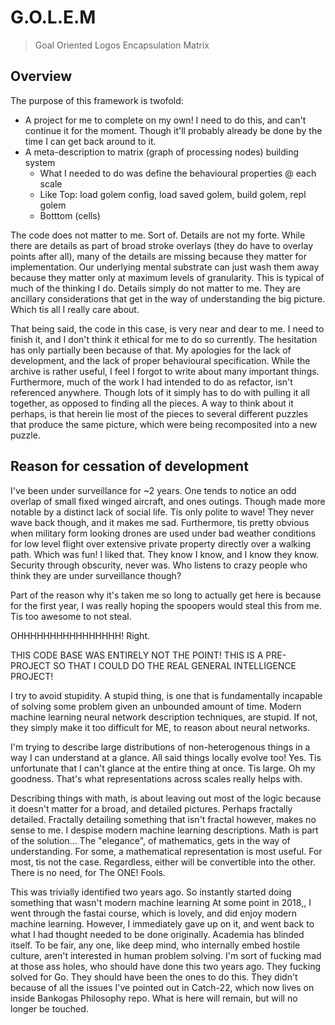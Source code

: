 # G.O.L.E.M

> Goal Oriented Logos Encapsulation Matrix

## Overview

The purpose of this framework is twofold:

- A project for me to complete on my own! I need to do this, and can't continue it for the moment. Though it'll probably already be done by the time I can get back around to it.
- A meta-description to matrix (graph of processing nodes) building system
  - What I needed to do was define the behavioural properties @ each scale
  - Like Top: load golem config, load saved golem, build golem, repl golem
  - Botttom (cells)

The code does not matter to me.
Sort of.
Details are not my forte.
While there are details as part of broad stroke overlays (they do have to overlay points after all), many of the details are missing because they matter for implementation.
Our underlying mental substrate can just wash them away because they matter only at maximum levels of granularity.
This is typical of much of the thinking I do.
Details simply do not matter to me.
They are ancillary considerations that get in the way of understanding the big picture.
Which tis all I really care about.

That being said, the code in this case, is very near and dear to me.
I need to finish it, and I don't think it ethical for me to do so currently.
The hesitation has only partially been because of that.
My apologies for the lack of development, and the lack of proper behavioural specification.
While the archive is rather useful, I feel I forgot to write about many important things.
Furthermore, much of the work I had intended to do as refactor, isn't referenced anywhere.
Though lots of it simply has to do with pulling it all together, as opposed to finding all the pieces.
A way to think about it perhaps, is that herein lie most of the pieces to several different puzzles that produce the same picture, which were being recomposited into a new puzzle.

## Reason for cessation of development

I've been under surveillance for ~2 years.
One tends to notice an odd overlap of small fixed winged aircraft, and ones outings.
Though made more notable by a distinct lack of social life.
Tis only polite to wave!
They never wave back though, and it makes me sad.
Furthermore, tis pretty obvious when military form looking drones are used under bad weather conditions for low level flight over extensive private property directly over a walking path.
Which was fun!
I liked that.
They know I know, and I know they know.
Security through obscurity, never was.
Who listens to crazy people who think they are under surveillance though?

Part of the reason why it's taken me so long to actually get here is because for the first year, I was really hoping the spoopers would steal this from me.
Tis too awesome to not steal.

OHHHHHHHHHHHHHHHH! Right.

THIS CODE BASE WAS ENTIRELY NOT THE POINT!
THIS IS A PRE-PROJECT SO THAT I COULD DO THE REAL GENERAL INTELLIGENCE PROJECT!

I try to avoid stupidity.
A stupid thing, is one that is fundamentally incapable of solving some problem given an unbounded amount of time.
Modern machine learning neural network description techniques, are stupid.
If not, they simply make it too difficult for ME, to reason about neural networks.

I'm trying to describe large distributions of non-heterogenous things in a way I can understand at a glance.
All said things locally evolve too!
Yes.
Tis unfortunate that I can't glance at the entire thing at once.
Tis large.
Oh my goodness.
That's what representations across scales really helps with.

Describing things with math, is about leaving out most of the logic because it doesn't matter for a broad, and detailed pictures.
Perhaps fractally detailed.
Fractally detailing something that isn't fractal however, makes no sense to me.
I despise modern machine learning descriptions.
Math is part of the solution...
The "elegance", of mathematics, gets in the way of understanding.
For some, a mathematical representation is most useful.
For most, tis not the case.
Regardless, either will be convertible into the other.
There is no need, for The ONE!
Fools.

This was trivially identified two years ago.
So instantly started doing something that wasn't modern machine learning
At some point in 2018,, I went through the fastai course, which is lovely, and did enjoy modern machine learning.
However, I immediately gave up on it, and went back to what I had thought needed to be done originally.
Academia has blinded itself.
To be fair, any one, like deep mind, who internally embed hostile culture, aren't interested in human problem solving.
I'm sort of fucking mad at those ass holes, who should have done this two years ago.
They fucking solved for Go.
They should have been the ones to do this.
They didn't because of all the issues I've pointed out in Catch-22, which now lives on inside Bankogas Philosophy repo.
What is here will remain, but will no longer be touched.